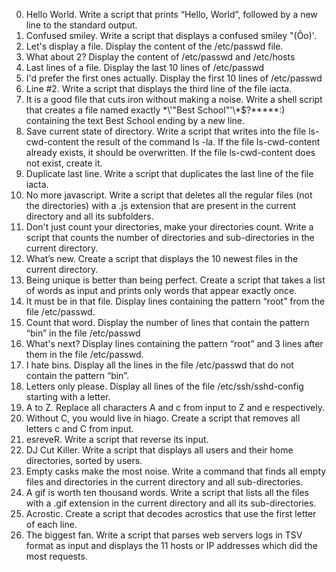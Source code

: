 0. Hello World.  Write a script that prints “Hello, World”, followed by a new line to the standard output.
1. Confused smiley.  Write a script that displays a confused smiley "(Ôo)'.
2. Let's display a file.  Display the content of the /etc/passwd file.
3. What about 2?  Display the content of /etc/passwd and /etc/hosts
4. Last lines of a file.  Display the last 10 lines of /etc/passwd
5. I'd prefer the first ones actually.  Display the first 10 lines of /etc/passwd
6. Line #2.  Write a script that displays the third line of the file iacta.
7. It is a good file that cuts iron without making a noise.  Write a shell script that creates a file named exactly \*\\'"Best School"\'\\*$\?\*\*\*\*\*:) containing the text Best School ending by a new line.
8. Save current state of directory.  Write a script that writes into the file ls-cwd-content the result of the command ls -la. If the file ls-cwd-content already exists, it should be overwritten. If the file ls-cwd-content does not exist, create it.
9. Duplicate last line.  Write a script that duplicates the last line of the file iacta.
10. No more javascript.  Write a script that deletes all the regular files (not the directories) with a .js extension that are present in the current directory and all its subfolders.
11. Don't just count your directories, make your directories count.  Write a script that counts the number of directories and sub-directories in the current directory.
12. What’s new.  Create a script that displays the 10 newest files in the current directory.
13. Being unique is better than being perfect.  Create a script that takes a list of words as input and prints only words that appear exactly once.
14. It must be in that file.  Display lines containing the pattern “root” from the file /etc/passwd.
15. Count that word.  Display the number of lines that contain the pattern “bin” in the file /etc/passwd
16. What's next?  Display lines containing the pattern “root” and 3 lines after them in the file /etc/passwd.
17. I hate bins.  Display all the lines in the file /etc/passwd that do not contain the pattern “bin”.
18. Letters only please.  Display all lines of the file /etc/ssh/sshd-config starting with a letter.
19. A to Z.  Replace all characters A and c from input to Z and e respectively.
20. Without C, you would live in hiago. Create a script that removes all letters c and C from input.
21. esreveR. Write a script that reverse its input.
22. DJ Cut Killer.  Write a script that displays all users and their home directories, sorted by users.
23. Empty casks make the most noise.  Write a command that finds all empty files and directories in the current directory and all sub-directories.
24. A gif is worth ten thousand words.  Write a script that lists all the files with a .gif extension in the current directory and all its sub-directories.
25. Acrostic.  Create a script that decodes acrostics that use the first letter of each line.
26. The biggest fan.  Write a script that parses web servers logs in TSV format as input and displays the 11 hosts or IP addresses which did the most requests.
